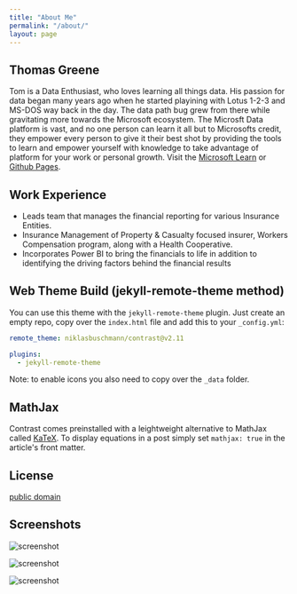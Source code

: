 ```yaml
---
title: "About Me"
permalink: "/about/"
layout: page
---
```


## Thomas Greene

Tom is a Data Enthusiast, who loves learning all things data.  His passion for data began many years ago when he started playining with Lotus 1-2-3 and MS-DOS way back in the day.  The data path bug grew from there while gravitating more towards the Microsoft ecosystem.  The Microsft Data platform is vast, and no one person can learn it all but to Microsofts credit, they empower every person to give it their best shot by providing the tools to learn and empower yourself with knowledge to take advantage of platform for your work or personal growth.  Visit the [Microsoft Learn](https://github.com/cosmosbi/repository) or [Github Pages](https://pages.github.com/).

## Work Experience

 - Leads team that manages the financial reporting for various Insurance Entities.
 - Insurance Management of Property & Casualty focused insurer, Workers Compensation program, along with a Health Cooperative.
 - Incorporates Power BI to bring the financials to life in addition to identifying the driving factors behind the financial results



## Web Theme Build (jekyll-remote-theme method)

You can use this theme with the `jekyll-remote-theme` plugin. Just create an empty repo, copy over the `index.html` file and add this to your `_config.yml`:

```yaml
remote_theme: niklasbuschmann/contrast@v2.11

plugins:
  - jekyll-remote-theme
```

Note: to enable icons you also need to copy over the `_data` folder.

## MathJax

Contrast comes preinstalled with a leightweight alternative to MathJax called [KaTeX](https://katex.org/). To display equations in a post simply set `mathjax: true` in the article's front matter.

## License

[public domain](http://unlicense.org/)

## Screenshots

![screenshot](https://user-images.githubusercontent.com/4943215/109431850-cd711780-7a08-11eb-8601-2763f2ee6bb4.png)

![screenshot](https://user-images.githubusercontent.com/4943215/109431832-b6cac080-7a08-11eb-9c5e-a058680c23a1.png)

![screenshot](https://user-images.githubusercontent.com/4943215/73125194-5f0b8b80-3fa4-11ea-805c-8387187503ad.png)
